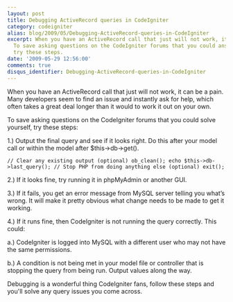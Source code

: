 ```yaml
---
layout: post
title: Debugging ActiveRecord queries in CodeIgniter
category: codeigniter
alias: blog/2009/05/Debugging-ActiveRecord-queries-in-CodeIgniter
excerpt: When you have an ActiveRecord call that just will not work, it can be a pain.
  To save asking questions on the CodeIgniter forums that you could answer yourself,
  try these steps.
date: '2009-05-29 12:56:00'
comments: true
disqus_identifier: Debugging-ActiveRecord-queries-in-CodeIgniter
---
```


When you have an ActiveRecord call that just will not work, it can be a pain. Many developers seem to find an issue and instantly ask for help, which often takes a great deal longer than it would to work it out on your own.

To save asking questions on the CodeIgniter forums that you could solve yourself, try these steps:

1.) Output the final query and see if it looks right. Do this after your model call or within the model after $this->db->get().

` // Clear any existing output (optional) ob_clean(); echo $this->db->last_query(); // Stop PHP from doing anything else (optional) exit(); `

2.) If it looks fine, try running it in phpMyAdmin or another GUI.

3.) If it fails, you get an error message from MySQL server telling you what’s wrong. It will make it pretty obvious what change needs to be made to get it working.

4.) If it runs fine, then CodeIgniter is not running the query correctly. This could:

a.) CodeIgniter is logged into MySQL with a different user who may not have the same permissions.

b.) A condition is not being met in your model file or controller that is stopping the query from being run. Output values along the way.

Debugging is a wonderful thing CodeIgniter fans, follow these steps and you'll solve any query issues you come across.

